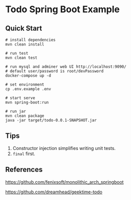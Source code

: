 # Todo Spring Boot Example

## Quick Start

```shell
# install dependencies
mvn clean install

# run test
mvn clean test

# run mysql and adminer web UI http://localhost:9090/
# default user/password is root/devPassword
docker-compose up -d

# set environment
cp .env.example .env

# start serve
mvn spring-boot:run

# run jar
mvn clean package
java -jar target/todo-0.0.1-SNAPSHOT.jar
```

## Tips

1. Constructor injection simplifies writing unit tests.
2. `final` first.

## References

https://github.com/fenixsoft/monolithic_arch_springboot

https://github.com/dreamhead/geektime-todo
